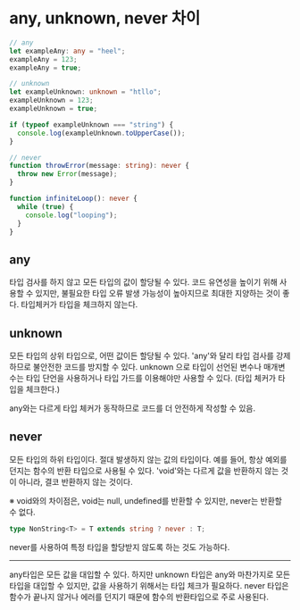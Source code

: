 # any, unknown, never 차이

```ts
// any
let exampleAny: any = "heel";
exampleAny = 123;
exampleAny = true;

// unknown
let exampleUnknown: unknown = "htllo";
exampleUnknown = 123;
exampleUnknown = true;

if (typeof exampleUnknown === "string") {
  console.log(exampleUnknown.toUpperCase());
}

// never
function throwError(message: string): never {
  throw new Error(message);
}

function infiniteLoop(): never {
  while (true) {
    console.log("looping");
  }
}
```

## any

타입 검사를 하지 않고 모든 타입의 값이 할당될 수 있다. 코드 유연성을 높이기 위해 사용할 수 있지만, 불필요한 타입 오류 발생 가능성이 높아지므로 최대한 지양하는 것이 좋다. 타입체커가 타입을 체크하지 않는다.

## unknown

모든 타입의 상위 타입으로, 어떤 값이든 할당될 수 있다. 'any'와 달리 타입 검사를 강제하므로 불안전한 코드를 방지할 수 있다. unknown 으로 타입이 선언된 변수나 매개변수는 타입 단언을 사용하거나 타입 가드를 이용해야만 사용할 수 있다. (타입 체커가 타입을 체크한다.)

any와는 다르게 타입 체커가 동작하므로 코드를 더 안전하게 작성할 수 있음.

## never

모든 타입의 하위 타입이다. 절대 발생하지 않는 값의 타입이다. 예를 들어, 항상 예외를 던지는 함수의 반환 타입으로 사용될 수 있다. 'void'와는 다르게 값을 반환하지 않는 것이 아니라, 결코 반환하지 않는 것이다.

※ void와의 차이점은, void는 null, undefined를 반환할 수 있지만, never는 반환할 수 없다.

```ts
type NonString<T> = T extends string ? never : T;
```

never를 사용하여 특정 타입을 할당받지 않도록 하는 것도 가능하다.

---

any타입은 모든 값을 대입할 수 있다. 하지만 unknown 타입은 any와 마찬가지로 모든 타입을 대입할 수 있지만, 값을 사용하기 위해서는 타입 체크가 필요하다. never 타입은 함수가 끝나지 않거나 에러를 던지기 때문에 함수의 반환타입으로 주로 사용된다.